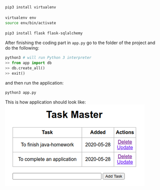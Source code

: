 ```bash
pip3 install virtualenv

virtualenv env
source env/bin/activate

pip3 install flask flask-sqlalchemy
```

After finishing the coding part in `app.py` go to the folder of the project and do the following:

```py
python3 # will run Python 3 interpreter
>> from app import db
>> db.create_all()
>> exit()
```

and then run the application:
```bash
python3 app.py
```

This is how application should look like:
![There should be an image...](https://github.com/MrHakimov/flask-introduction/blob/master/static/img/image.png)